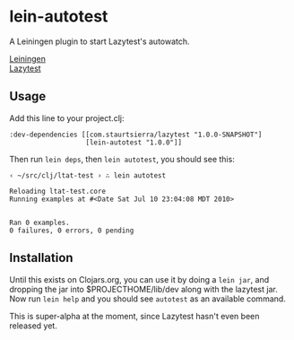 # lein-autotest

A Leiningen plugin to start Lazytest's autowatch.

[Leiningen](http://github.com/technomancy/leiningen/)<br />
[Lazytest](http://github.com/stuartsierra/lazytest)

## Usage

Add this line to your project.clj:

    :dev-dependencies [[com.staurtsierra/lazytest "1.0.0-SNAPSHOT"]
                       [lein-autotest "1.0.0"]]

Then run `lein deps`, then `lein autotest`, you should see this:

    ‹ ~/src/clj/ltat-test › ∴ lein autotest
    
    Reloading ltat-test.core
    Running examples at #<Date Sat Jul 10 23:04:08 MDT 2010>
    
    
    Ran 0 examples.
    0 failures, 0 errors, 0 pending

## Installation

Until this exists on Clojars.org, you can use it by doing a `lein jar`, and
dropping the jar into $PROJECTHOME/lib/dev along with the lazytest jar. Now run
`lein help` and you should see `autotest` as an available command.

This is super-alpha at the moment, since Lazytest hasn't even been released yet.

